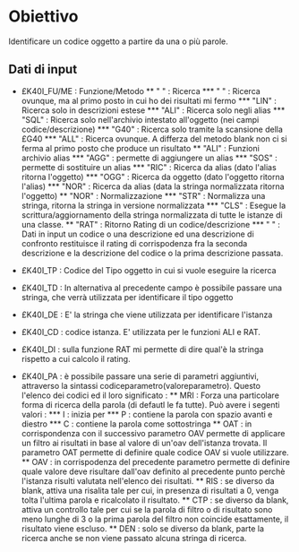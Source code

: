 # Obiettivo

Identificare un codice oggetto a partire da una o più parole.

## Dati di input

* £K40I_FU/ME :  Funzione/Metodo
** "   " :  Ricerca
*** "   " :  Ricerca ovunque, ma al primo posto in cui ho dei risultati mi fermo
*** "LIN" :  Ricerca solo in descrizioni estese
*** "ALI" :  Ricerca solo negli alias
*** "SQL" :  Ricerca solo nell'archivio intestato all'oggetto (nei campi codice/descrizione)
*** "G40" :  Ricerca solo tramite la scansione della £G40
*** "ALL" :  Ricerca ovunque. A differza del metodo blank non ci si ferma al primo posto che produce un risultato
** "ALI" :  Funzioni archivio alias
*** "AGG" :  permette di aggiungere un alias
*** "SOS" :  permette di sostituire un alias
*** "RIC" :  Ricerca da alias (dato l'alias ritorna l'oggetto)
*** "OGG" :  Ricerca da oggetto (dato l'oggetto ritorna l'alias)
*** "NOR" :  Ricerca da alias (data la stringa normalizzata ritorna l'oggetto)
** "NOR" :  Normalizzazione
*** "STR" :  Normalizza una stringa, ritorna la stringa in versione normalizzata
*** "CLS" :  Esegue la scrittura/aggiornamento della stringa normalizzata di tutte le istanze di una classe.
** "RAT" :  Ritorno Rating di un codice/descrizione
*** "   " :  Dati in input un codice o una descrizione ed una descrizione di confronto restituisce il rating di corrispodenza fra la seconda descrizione e la descrizione del codice o la prima descrizione passata.

* £K40I_TP :  Codice del Tipo oggetto in cui si vuole eseguire la ricerca
* £K40I_TD :  In alternativa al precedente campo è possibile passare una stringa, che verrà utilizzata per identificare il tipo oggetto
* £K40I_DE :  E' la stringa che viene utilizzata per identificare l'istanza
* £K40I_CD :  codice istanza. E' utilizzata per le funzioni ALI e RAT.
* £K40I_DI :  sulla funzione RAT mi permette di dire qual'è la stringa rispetto a cui calcolo il rating.

* £K40I_PA :  è possibile passare una serie di parametri aggiuntivi, attraverso la sintassi codiceparametro(valoreparametro). Questo l'elenco dei codici ed il loro significato : 
** MRI :  Forza una particolare forma di ricerca della parola (di defautl le fa tutte). Può avere i segenti valori : 
*** I :  inizia per
*** P :  contiene la parola con spazio avanti e diestro
*** C :  contiene la parola come sottostringa
** OAT :  in corrispondenza con il successivo parametro OAV permette di applicare un filtro ai risultati in base al valore di un'oav dell'istanza trovata. Il parametro OAT permette di definire quale codice OAV si vuole utilizzare.
** OAV :  in corrispodenza del precedente parametro permette di definire quale valore deve risultare dall'oav definito al precedente punto perchè l'istanza risulti valutata nell'elenco dei risultati.
** RIS :  se diverso da blank, attiva una risalita tale per cui, in presenza di risultati a 0, venga tolta l'ultima parola e ricalcolato il risultato.
** CTP :  se diverso da blank, attiva un controllo tale per cui se la parola di filtro o di risultato sono meno lunghe di 3 o la prima parola del filtro non coincide esattamente, il risultato viene escluso.
** DEN :  solo se diverso da blank, parte la ricerca anche se non viene passato alcuna stringa di ricerca.



